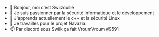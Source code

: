 - 👋 Bonjour, moi c'est Swiizouille
- 👀 Je suis passionner par la sécurité informatique et le développement
- 🌱 J'apprends actuellement le c++ et la sécurité Linux
- 💞️ Je travailles pour le projet Navazia.
- 📫 Par discord sous Swiik ça fait VroumVroum #9591
